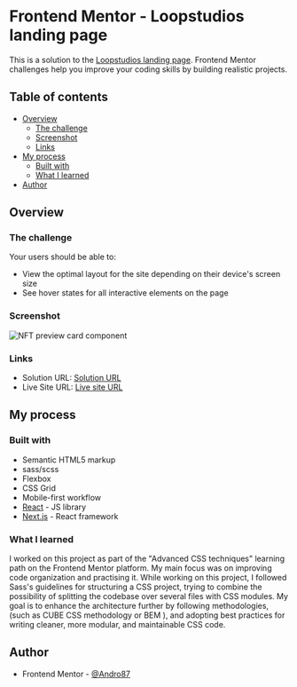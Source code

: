 # Frontend Mentor - Loopstudios landing page

This is a solution to the [Loopstudios landing page](https://www.frontendmentor.io/challenges/loopstudios-landing-page-N88J5Onjw). Frontend Mentor challenges help you improve your coding skills by building realistic projects.

## Table of contents

-   [Overview](#overview)
    -   [The challenge](#the-challenge)
    -   [Screenshot](#screenshot)
    -   [Links](#links)
-   [My process](#my-process)
    -   [Built with](#built-with)
    -   [What I learned](#what-i-learned)
-   [Author](#author)

## Overview

### The challenge

Your users should be able to:

-   View the optimal layout for the site depending on their device's screen size
-   See hover states for all interactive elements on the page

### Screenshot

![ NFT preview card component ](./public/images/screenshot.png)

### Links

-   Solution URL: [Solution URL ](https://github.com/Andro87/loopstudios-landing-page-path.git)
-   Live Site URL: [Live site URL](https://loopstudios-landing-page-path.vercel.app/)

## My process

### Built with

-   Semantic HTML5 markup
-   sass/scss
-   Flexbox
-   CSS Grid
-   Mobile-first workflow
-   [React](https://reactjs.org/) - JS library
-   [Next.js](https://nextjs.org/) - React framework

### What I learned

I worked on this project as part of the "Advanced CSS techniques" learning path on the Frontend Mentor platform.
My main focus was on improving code organization and practising it.
While working on this project, I followed Sass's guidelines for structuring a CSS project, trying to combine the possibility of splitting the codebase over several files with CSS modules.
My goal is to enhance the architecture further by following methodologies, (such as CUBE CSS methodology or BEM ), and adopting best practices for writing cleaner, more modular, and maintainable CSS code.

## Author

-   Frontend Mentor - [@Andro87](https://www.frontendmentor.io/profile/Andro87)
